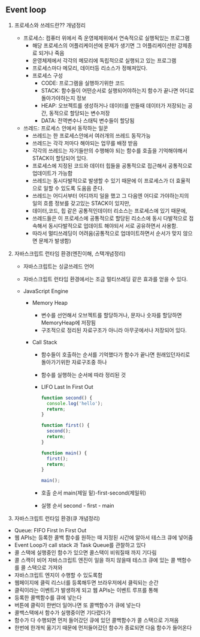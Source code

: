 ## Event loop

1. 프로세스와 쓰레드란?? 개념정리
   - 프로세스: 컴퓨터 위에서 즉 운영체제위에서 연속적으로 실행됙있는 프로그램
     - 해당 프로세스의 어플리케이션에 문제가 생기면 그 어플리케이션만 강제종료 되거나 죽음
     - 운영체제에서 각각의 메모리에 독립적으로 실행되고 있는 프로그램
     - 프로세스마다 메모리, 데이터등 리소스가 정해져있다.
     - 프로세스 구성
       - CODE: 프로그램을 실행하기위한 코드
       - STACK: 함수들이 어떤순서로 실행되어야하는지 함수가 끝나면 어디로 돌아가야하는지 정보
       - HEAP: 오브젝트를 생성하거나 데이터를 만들때 데이터가 저장되는 공간, 동적으로 할당되는 변수저장
       - DATA: 전역변수나 스태틱 변수들이 할당됨
   - 쓰레드: 프로세스 안에서 동작하는 일꾼
     - 쓰레드는 한 프로세스안에서 여러개의 쓰레드 동작가능
     - 쓰레드는 각각 저마다 해야되는 업무를 배정 받음
     - 각각의 쓰레드는 자기들만의 수행해야 되는 함수를 호출을 기억해야해서 STACK이 할당되어 있다.
     - 프로세스에 지정된 코드와 데이터 힙들을 공통적으로 접근해서 공통적으로 업데이트가 가능함
     - 쓰레드는 동시다발적으로 발생할 수 있기 때문에 이 프로세스가 더 효율적으로 일할 수 있도록 도움음 준다.
     - 쓰레드는 어디서부터 어디까지 일을 했고 그 다음엔 어디로 가야하는지의 일의 흐름 정보를 갖고있는 STACK이 있지만,
     - 데이터,코드, 힙 같은 공통적인데이터 리소스는 프로세스에 있기 때문에,
     - 쓰레드들은 이 프로세스에 공통적으로 할당된 리소스에 동시 다발적으로 접속해서 동시다발적으로 업데이트 해야되서 서로 공유하면서 사용함.
     - 따라서 멀티쓰레딩이 어려움(공통적으로 업데이트하면서 순서가 맞지 않으면 문제가 발생함)
2. 자바스크립트 런타임 환경(엔진이해, 스택개념정리)

   - 자바스크립트는 싱글쓰레드 언어
   - 자바스크립트 런타임 환경에서는 조금 멀티쓰레딩 같은 효과를 얻을 수 있다.
   - JavaScript Engine

     - Memory Heap
       - 변수를 선언해서 오브젝트를 할당하거나, 문자나 숫자를 할당하면 MemoryHeap에 저장됨
       - 구조적으로 정리된 자료구조가 아니라 아무곳에서나 저장되어 있다.
     - Call Stack

       - 함수들이 호출하는 순서를 기억했다가 함수가 끝나면 원래있던자리로 돌아가기위한 자료구조중 하나
       - 함수를 실행하는 순서에 따라 정리된 것
       - LIFO Last In First Out

         ```javascript
         function second() {
           console.log('hello');
           return;
         }

         function first() {
           second();
           return;
         }

         function main() {
           first();
           return;
         }

         main();
         ```

       - 호출 순서 main(제일 밑)-first-second(제일위)
       - 실행 순서 second - first - main

3. 자바스크립트 런타임 환경(큐 개념정리)

- Queue: FIFO First In First Out
- 웹 APIs는 등록한 콜백 함수를 원하는 때 지정된 시간에 알아서 테스크 큐에 넣어줌
- Event Loop가 call stack 과 Task Queue를 관찰하고 있다
- 콜 스택에 실행중인 함수가 있으면 콜스택이 비워질때 까지 기다림
- 콜 스캑이 비어 자바스크립트 엔진이 일을 하지 않을때 테스크 큐에 있는 콜 백함수를 콜 스택으로 가져와
- 자바스크립트 엔지이 수행할 수 있도록함
- 웹페이지에 클릭 리스너를 등록해두면 브라우저에서 클릭되는 순간
- 클릭이라는 이벤트가 발생하게 되고 웹 APIs는 이벤트 루프를 통해
- 등록한 콜백함수를 큐에 넣는다
- 버튼에 클릭이 한번더 일어나면 또 콜백함수가 큐에 넣는다
- 콜백스택에서 함수가 실행중이면 기다렸다가
- 함수가 다 수행되면 먼저 들어갔던 큐에 있던 콜백함수가 콜 스택으로 가져옴
- 한번에 한개씩 옮기기 때문에 먼저들어갔던 함수가 종료되면 다음 함수가 들어온다
